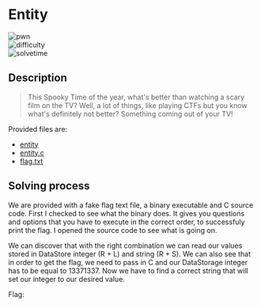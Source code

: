 # Entity

![pwn](https://img.shields.io/badge/category-pwn-brightgreen) <br>
![difficulty](https://img.shields.io/badge/difficulty-easy-green) <br>
![solvetime](https://img.shields.io/badge/solved-durring%20event-green)

## Description

> This Spooky Time of the year, what's better than watching a scary film on the TV? Well, a lot of things, like playing CTFs but you know what's definitely not better? Something coming out of your TV!

Provided files are:
- [entity](entity)
- [entity.c](entity.c)
- [flag.txt](flag.txt)

## Solving process

We are provided with a fake flag text file, a binary executable and C source code. First I checked to see what the binary does. It gives you questions and options that you have to execute in the correct order, to successfuly print the flag. I opened the source code to see what is going on.

We can discover that with the right combination we can read our values stored in  DataStore integer (R + L) and string (R + S). We can also see that in order to get the flag, we need to pass in C and our DataStorage integer has to be equal to 13371337. Now we have to find a correct string that will set our integer to our desired value.








Flag: